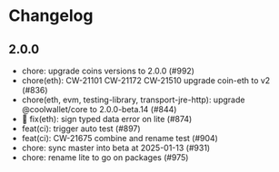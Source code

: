 # Changelog


## 2.0.0
- chore: upgrade coins versions to 2.0.0 (#992)
- chore(eth): CW-21101 CW-21172 CW-21510 upgrade coin-eth to v2 (#836)
- chore(eth, evm, testing-library, transport-jre-http): upgrade @coolwallet/core to 2.0.0-beta.14 (#844)
- 🐛 fix(eth): sign typed data error on lite (#874)
- feat(ci): trigger auto test (#897)
- feat(ci): CW-21675 combine and rename test (#904)
- chore: sync master into beta at 2025-01-13 (#931)
- chore: rename lite to go on packages (#975)

